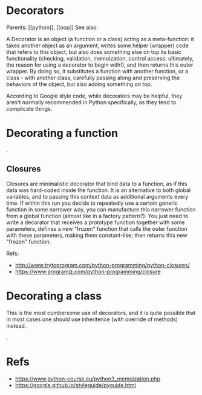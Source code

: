 # Decorators

Parents: [[python]], [[oop]]
See also:


A Decorator is an object (a function or a class) acting as a meta-function: it takes another object as an argument, writes some helper (wrapper) code that refers to this object, but also does something else on top its basic functionality (checking, validation, memoization, control access: ultimately, the reason for using a decorator to begin with!), and then returns this outer wrapper. By doing so, it substitutes a function with another function, or a class - with another class, carefully passing along and preserving the behaviors of the object, but also adding something on top. 

According to Google style code, while decorators may be helpful, they aren't normally recommended in Python specifically, as they tend to complicate things. 

# Decorating a function

.

## Closures
 
 Closures are minimalistic decorator that bind data to a function, as if this data was hard-coded inside the function. It is an alternative to both global variables, and to passing this context data as additional arguments every time. If within this run you decide to repeatedly use a certain generic function in some narrower way, you can manufacture this narrower function from a global function (almost like in a factory pattern?). You just need to write a decorator that receives a prototype function together with some parameters, defines a new "frozen" function that calls the outer function with these parameters, making them constant-like; then returns this new "frozen" function.
 
Refs:
* http://www.trytoprogram.com/python-programming/python-closures/
* https://www.programiz.com/python-programming/closure

# Decorating a class

This is the most cumbersome use of decorators, and it is quite possible that in most cases one should use inheritence (with override of methods) instead.

.

# Refs

* https://www.python-course.eu/python3_memoization.php
* https://google.github.io/styleguide/pyguide.html